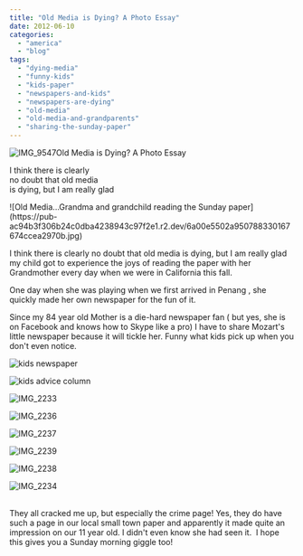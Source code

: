 ```yaml
---
title: "Old Media is Dying? A Photo Essay"
date: 2012-06-10
categories: 
  - "america"
  - "blog"
tags: 
  - "dying-media"
  - "funny-kids"
  - "kids-paper"
  - "newspapers-and-kids"
  - "newspapers-are-dying"
  - "old-media"
  - "old-media-and-grandparents"
  - "sharing-the-sunday-paper"
---
```


![IMG_9547](https://pub-ac94b3f306b24c0dba4238943c97f2e1.r2.dev/6a00e5502a950788330167674ccd37970b.jpg)Old Media is Dying? A Photo Essay

I think there is clearly  
no doubt that old media  
is dying, but I am really glad

<!--more--> ![Old Media...Grandma and grandchild reading the Sunday paper](https://pub-ac94b3f306b24c0dba4238943c97f2e1.r2.dev/6a00e5502a950788330167674ccea2970b.jpg)  
  
I think there is clearly no doubt that old media is dying, but I am really glad my child got to experience the joys of reading the paper with her Grandmother every day when we were in California this fall.  
  
One day when she was playing when we first arrived in Penang , she quickly made her own newspaper for the fun of it.  
  
Since my 84 year old Mother is a die-hard newspaper fan ( but yes, she is on Facebook and knows how to Skype like a pro) I have to share Mozart's little newspaper because it will tickle her. Funny what kids pick up when you don't even notice.  
  
![kids newspaper](https://pub-ac94b3f306b24c0dba4238943c97f2e1.r2.dev/6a00e5502a9507883301630659452f970d.jpg)  
  
[](https://pub-ac94b3f306b24c0dba4238943c97f2e1.r2.dev/6a00e5502a950788330167674ccea2970b-150x150-1.jpg)![kids advice column](https://pub-ac94b3f306b24c0dba4238943c97f2e1.r2.dev/6a00e5502a9507883301630659525f970d-225x300-1.jpg)  
  
  
  
![IMG_2233](https://pub-ac94b3f306b24c0dba4238943c97f2e1.r2.dev/6a00e5502a95078833016306594dc4970d.jpg)  
  
![IMG_2236](https://pub-ac94b3f306b24c0dba4238943c97f2e1.r2.dev/6a00e5502a9507883301630659547b970d.jpg)  
  
![IMG_2237](https://pub-ac94b3f306b24c0dba4238943c97f2e1.r2.dev/6a00e5502a950788330163065957d7970d.jpg)  
  
![IMG_2239](https://pub-ac94b3f306b24c0dba4238943c97f2e1.r2.dev/6a00e5502a950788330163065959e7970d.jpg)  
  
![IMG_2238](https://pub-ac94b3f306b24c0dba4238943c97f2e1.r2.dev/6a00e5502a950788330167674d01d9970b.jpg)

![IMG_2234](https://pub-ac94b3f306b24c0dba4238943c97f2e1.r2.dev/6a00e5502a95078833016306596021970d.jpg)  
  
[](https://pub-ac94b3f306b24c0dba4238943c97f2e1.r2.dev/6a00e5502a950788330167674ccea2970b-150x150-1.jpg)  
They all cracked me up, but especially the crime page! Yes, they do have such a page in our local small town paper and apparently it made quite an impression on our 11 year old. I didn't even know she had seen it.  I hope this gives you a Sunday morning giggle too!

